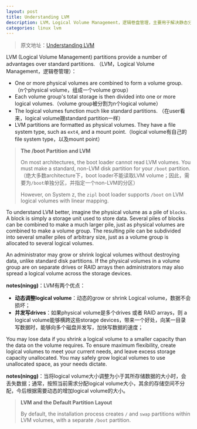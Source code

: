```yaml
---
layout: post
title: Understanding LVM
description: LVM，Logical Volume Management，逻辑卷盘管理，主要用于解决静态分区时，分区大小调整的问题
categories: linux lvm
---
```


> 原文地址：[Understanding LVM][Understanding LVM]

LVM (Logical Volume Management) partitions provide a number of advantages over standard partitions. （LVM，Logical Volume Management，逻辑卷管理）：

* One or more physical volumes are combined to form a volume group. （n个physical volume，组成一个volume group）
* Each volume group's total storage is then divided into one or more logical volumes.（volume group被分割为n个logical volume）
* The logical volumes function much like standard partitions. （在user看来，logical volume跟standard partition一样）
* LVM partitions are formatted as physical volumes. They have a file system type, such as `ext4`, and a mount point.（logical volume有自己的file system type，以及mount point）


> **The /boot Partition and LVM**
>
> On most architectures, the boot loader cannot read LVM volumes. You must make a standard, non-LVM disk partition for your `/boot` partition.（绝大多数architecture下，boot loader不能读取LVM volume；因此，需要为`/boot`单独分区，并指定一个non-LVM的分区）
>
> However, on System z, the `zipl` boot loader supports `/boot` on LVM logical volumes with linear mapping.


To understand LVM better, imagine the physical volume as a pile of `blocks`. A block is simply a storage unit used to store data. Several piles of blocks can be combined to make a much larger pile, just as physical volumes are combined to make a volume group. The resulting pile can be subdivided into several smaller piles of arbitrary size, just as a volume group is allocated to several logical volumes.

An administrator may grow or shrink logical volumes without destroying data, unlike standard disk partitions. If the physical volumes in a volume group are on separate drives or RAID arrays then administrators may also spread a logical volume across the storage devices.

**notes(ningg)**：LVM有两个优点：

* **动态调整logical volume**：动态的grow or shrink Logical volume，数据不会损坏；
* **并发写drives**：如果physical volume是多个drives 或者 RAID arrays，则 a logical volume能够横跨这些storage devices，带来一个好处，向某一目录写数据时，能够向多个磁盘并发写，加快写数据的速度；

You may lose data if you shrink a logical volume to a smaller capacity than the data on the volume requires. To ensure maximum flexibility, create logical volumes to meet your current needs, and leave excess storage capacity unallocated. You may safely grow logical volumes to use unallocated space, as your needs dictate.

**notes(ningg)**：当将logical volume大小调整为小于其所存储数据的大小时，会丢失数据；通常，按照当前需求分配logical volume大小，其余的存储空间不分配，今后根据需要动态的增加logical volume的大小。

> **LVM and the Default Partition Layout**
> 
> By default, the installation process creates `/` and `swap` partitions within LVM volumes, with a separate `/boot` partition.




[Understanding LVM]:	https://access.redhat.com/documentation/en-US/Red_Hat_Enterprise_Linux/6/html/Installation_Guide/sn-partitioning-lvm.html 
[NingG]:    http://ningg.github.com  "NingG"

